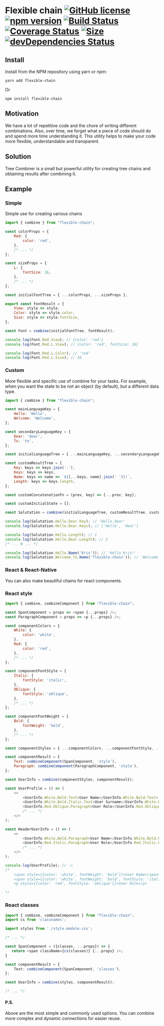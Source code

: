 # Flexible chain [![GitHub license](https://img.shields.io/badge/license-MIT-blue.svg)](https://github.com/facebook/react/blob/master/LICENSE) [![npm version](https://badgen.net/npm/v/flexible-chain)](https://www.npmjs.com/package/flexible-chain) [![Build Status](https://badgen.net/travis/iHaiduk/flexible-chain/0.0.2)](https://travis-ci.org/iHaiduk/flexible-chain) [![Coverage Status](https://coveralls.io/repos/github/iHaiduk/flexible-chain/badge.svg?branch=master)](https://coveralls.io/github/iHaiduk/flexible-chain?branch=master) [![Size](https://badgen.net/bundlephobia/minzip/flexible-chain)](https://bundlephobia.com/result?p=flexible-chain) [![devDependencies Status](https://david-dm.org/iHaiduk/flexible-chain/dev-status.svg)](https://david-dm.org/iHaiduk/flexible-chain?type=dev)

## Install

Install from the NPM repository using yarn or npm:

```shell
yarn add flexible-chain
```
Or
```shell
npm install flexible-chain
```

## Motivation
We have a lot of repetitive code and the chore of writing different combinations. Also, over time, we forget what a piece of code should do and spend more time understanding it. This utility helps to make your code more flexible, understandable and transparent.

## Solution
Tree Combiner is a small but powerful utility for creating tree chains and obtaining results after combining it.

## Example

### Simple
Simple use for creating various chains
```javascript
import { combine } from "flexible-chain";

const colorProps = {
    Red: {
        color: 'red',
    },
    /* ... */
};

const sizeProps = {
    L: {
        fontSize: 16,
    },
    /* ... */
};

const initialFontTree = { ...colorProps, ...sizeProps };

export const fontResult = {
    View: style => style,
    Color: style => style.color,
    Size: style => style.fontSize,
};

const Font = combine(initialFontTree, fontResult);

console.log(Font.Red.View); // {color: 'red'}
console.log(Font.Red.L.View); // {color: 'red', fontSize: 16}

console.log(Font.Red.L.Color); // 'red'
console.log(Font.Red.L.Size); // 16
```

### Custom
More flexible and specific use of combine for your tasks. For example, when you want the state to be not an object (by default), but a different data type.
```javascript
import { combine } from "flexible-chain";

const mainLanguageKey = {
    Hello: 'Hello',
    Welcome: 'Welcome',
};

const secondaryLanguageKey = {
    Dear: 'dear',
    To: 'to',
};

const initialLanguageTree = { ...mainLanguageKey, ...secondaryLanguageKey };

const customResultTree = {
    Key: keys => keys.join('.'),
    Keys: keys => keys,
    Name: keys => name => `${[...keys, name].join(' ')}!`,
    Length: keys => keys.length,
};

const customConcatenationFn = (prev, key) => [...prev, key];

const customInitialState = [];

const Salutation = combine(initialLanguageTree, customResultTree, customConcatenationFn, customInitialState);

console.log(Salutation.Hello.Dear.Key); // 'Hello.dear'
console.log(Salutation.Hello.Dear.Keys); // ['Hello', 'dear']

console.log(Salutation.Hello.Length); // 1
console.log(Salutation.Hello.Dear.Length); // 2
/* ... N ... */

console.log(Salutation.Hello.Name('Kris')); // 'Hello Kris!'
console.log(Salutation.Welcome.To.Name('flexible-chain')); // 'Welcome to flexible-chain!';
```

### React & React-Native
You can also make beautiful chains for react components.

### React style
```javascript
import { combine, combineComponent } from "flexible-chain";

const SpanComponent = props => <span {...props} />;
const ParagraphComponent = props => <p {...props} />;

const componentColors = {
    White: {
        color: 'white',
    },
    Red: {
        color: 'red',
    },
    /* ... */
};

const componentFontStyle = {
    Italic: {
        fontStyle: 'italic',
    },
    Oblique: {
        fontStyle: 'oblique',
    },
    /* ... */
};

const componentFontWeight = {
    Bold: {
        fontWeight: 'bold',
    },
    /* ... */
};

const componentStyles = { ...componentColors, ...componentFontStyle, ...componentFontWeight };

const componentResult = {
    Text: combineComponent(SpanComponent, 'style'),
    Paragraph: combineComponent(ParagraphComponent, 'style'),
};

const UserInfo = combine(componentStyles, componentResult);

const UserProfile = () => (
    <>
        <UserInfo.White.Bold.Text>User Name</UserInfo.White.Bold.Text>
        <UserInfo.White.Bold.Italic.Text>User Surname</UserInfo.White.Bold.Italic.Text>
        <UserInfo.Red.Oblique.Paragraph>User Role</UserInfo.Red.Oblique.Paragraph>
        /* ... */
    </>
);

const HeaderUserInfo = () => (
    <>
        <UserInfo.White.Bold.Paragraph>User Name</UserInfo.White.Bold.Paragraph>
        <UserInfo.Red.Italic.Paragraph>User Role</UserInfo.Red.Italic.Paragraph>
        /* ... */
    </>
);

console.log(UserProfile); // ->
/* 
    <span style={{color: 'white', fontWeight: 'bold'}}>User Name</span>
    <span style={{color: 'white', fontWeight: 'bold', fontStyle: 'italic'}}>User Surname</span>
    <p style={{color: 'red', fontStyle: 'oblique'}}>User Role</p>

*/

```

### React classes
```typescript jsx
import { combine, combineComponent } from "flexible-chain";
import cs from 'classnames';

import styles from './style.module.css';

/* ... */

const SpanComponent = ({classes, ...props}) => {
   return <span className={cs(classes)} {...props} />;
}

const componentResult = {
    Text: combineComponent(SpanComponent, 'classes'),
};

const UserInfo = combine(styles, componentResult);

/* ... */
```

#### P.S.
Above are the most simple and commonly used options. You can combine more complex and dynamic connections for easier reuse.